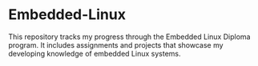 # Embedded-Linux
This repository tracks my progress through the Embedded Linux Diploma program. It includes assignments and projects that showcase my developing knowledge of embedded Linux systems.
